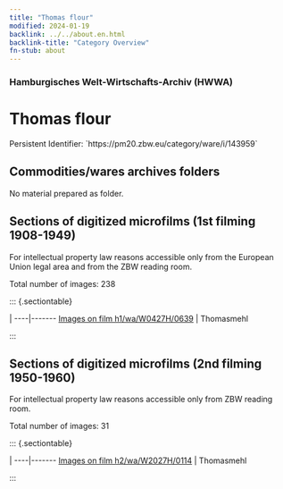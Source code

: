 ```yaml
---
title: "Thomas flour"
modified: 2024-01-19
backlink: ../../about.en.html
backlink-title: "Category Overview"
fn-stub: about
---
```


### Hamburgisches Welt-Wirtschafts-Archiv (HWWA)

# Thomas flour

<div class="hint">Persistent Identifier: `https://pm20.zbw.eu/category/ware/i/143959`</div>







## Commodities/wares archives folders





No material prepared as folder.



<a id="filmsections" />

## Sections of digitized microfilms (1st filming 1908-1949)

<p>For intellectual property law reasons accessible only from the European Union legal area and from the ZBW reading room.</p>



<p>Total number of images: 238</p>




::: {.sectiontable}

 | 
----|-------
<a class="btn" href="https://pm20.zbw.eu/film/h1/wa/W0427H/0639" rel="nofollow">Images on film h1/wa/W0427H/0639</a> | Thomasmehl


:::




## Sections of digitized microfilms (2nd filming 1950-1960)

<p>For intellectual property law reasons accessible only from ZBW reading room.</p>



<p>Total number of images: 31</p>




::: {.sectiontable}

 | 
----|-------
<a class="btn" href="https://pm20.zbw.eu/film/h2/wa/W2027H/0114" rel="nofollow">Images on film h2/wa/W2027H/0114</a> | Thomasmehl


:::
















